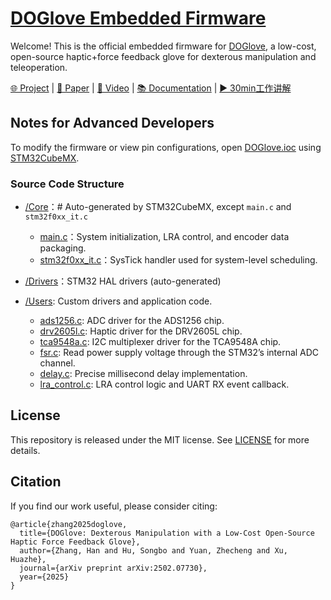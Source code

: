 # <a href="https://tea-lab.github.io/DOGlove/chapters/the_firmware.html">DOGlove Embedded Firmware</a>
Welcome! This is the official embedded firmware for [DOGlove](https://do-glove.github.io/), a low-cost, open-source haptic+force feedback glove for dexterous manipulation and teleoperation.

[🌐 Project](https://do-glove.github.io/) | 
[📄 Paper](https://arxiv.org/pdf/2502.07730) | 
[🎥 Video](https://www.youtube.com/watch?v=2qO7dbH9zxc) | 
[📚 Documentation](https://tea-lab.github.io/DOGlove/) |
[▶️ 30min工作讲解](https://www.bilibili.com/video/BV19SLizUEfa/)

## Notes for Advanced Developers
To modify the firmware or view pin configurations, open [DOGlove.ioc](./DOGlove.ioc) using [STM32CubeMX](https://www.st.com/en/development-tools/stm32cubemx.html).

### Source Code Structure
* [/Core](./Core/)：# Auto-generated by STM32CubeMX, except `main.c` and `stm32f0xx_it.c`
    * [main.c](./Core/Src/main.c)：System initialization, LRA control, and encoder data packaging.
    * [stm32f0xx_it.c](./Core/Src/stm32f0xx_it.c)：SysTick handler used for system-level scheduling.

* [/Drivers](./Drivers/)：STM32 HAL drivers (auto-generated)

* [/Users](./Users/): Custom drivers and application code.
    * [ads1256.c](./Users/ads1256.c): ADC driver for the ADS1256 chip.
    * [drv2605l.c](./Users/drv2605l.c): Haptic driver for the DRV2605L chip.
    * [tca9548a.c](./Users/tca9548a.c): I2C multiplexer driver for the TCA9548A chip.
    * [fsr.c](./Users/fsr.c): Read power supply voltage through the STM32’s internal ADC channel.
    * [delay.c](./Users/delay.c): Precise millisecond delay implementation.
    * [lra_control.c](./Users/lra_control.c): LRA control logic and UART RX event callback.

## License
This repository is released under the MIT license. See [LICENSE](LICENSE) for more details.

## Citation
If you find our work useful, please consider citing:
```console
@article{zhang2025doglove,
  title={DOGlove: Dexterous Manipulation with a Low-Cost Open-Source Haptic Force Feedback Glove},
  author={Zhang, Han and Hu, Songbo and Yuan, Zhecheng and Xu, Huazhe},
  journal={arXiv preprint arXiv:2502.07730},
  year={2025}
}
```